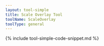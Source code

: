 ```yaml
---
layout: tool-simple
title: Scale Overlay Tool
toolName: ScaleOverlay
toolType: general
---
```


<!-- TODO:
  - Ability to scale canvas to see scale overlay update
-->

{% include tool-simple-code-snippet.md %}
